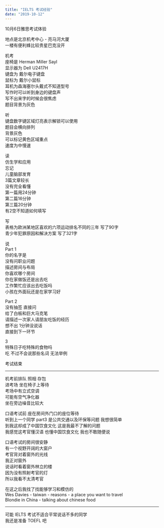 ```yaml
---
title: "IELTS 考试经验"
date: "2019-10-12"
---
```


10月6日雅思考试体验

地点是北京机考中心 - 亮马河大厦  
一楼有便利蜂比较贵星巴克没开

机考  
座椅是 Herman Miller Sayl  
显示器为 Dell U2417H  
键盘为 戴尔电子键盘  
鼠标为 戴尔小鼠标  
耳机为森海塞尔头戴式不知道型号  
写作时可以听到身边的键盘声  
写不出来字的时候会很焦虑  
题目背景为灰色

听  
键盘数字键区域灯亮表示解锁可以使用  
题目会横向排列  
背景灰色  
可以标记黄色区域重点  
速度为中慢速

读  
仿生学和应用  
忘记  
儿童脑部发育  
3篇文章较长  
没有完全看懂  
第一篇用24分钟  
第二篇16分钟  
第三篇20分钟  
有2空不知道如何填写

写  
表格为欧洲某地区喜欢的六项运动排名不同的三年 写了90字  
青少年犯罪原因和解决方案 写了321字

说  
Part 1  
你的名字是  
没有问职业问题  
描述房间与布局  
你喜欢哪个房间  
你在家做饭还是出去吃  
工作繁忙应该出去吃饭吗  
小孩在外面玩还是在家学习好  
  
Part 2  
没有抽签 直接问  
给了白板和巨大马克笔  
请描述一次家人请朋友吃饭的经历  
想不出 1分钟没说话  
直接到下一环节  
  
3  
特殊日子吃特殊的食物吗  
吃 不过不会说那些名词 无法举例

考试结束

* * *

机考前排队 照相 存包  
进考场 坐在椅子上等待  
考场中有立式空调  
可能有空气净化器  
坐在旁边噪音比较大

口语考试前 座在房间外门口的座位等待  
听到上一个同学 part3 是公共交通以及环保等问题 我想很简单  
到我这却成了中国饮食文化 这是我最不了解的问题  
我感觉这考官懂汉语 也懂中国饮食文化 我也不敢随便说

口语考试的房间很安静  
有一个视野开阔的大窗户  
考官背对着窗外的光线  
我正对窗外  
说话时看着窗外林立的楼  
因为没有照射考官的灯  
所以我看不太清考官

在这之后我找了找能够学习和模仿的  
Wes Davies - taiwan - reasons - a place you want to travel  
Blondie in China - talking about chinese food

* * *

可能 IELTS 考试不适合平常说话不多的同学  
我还是准备 TOEFL 吧
